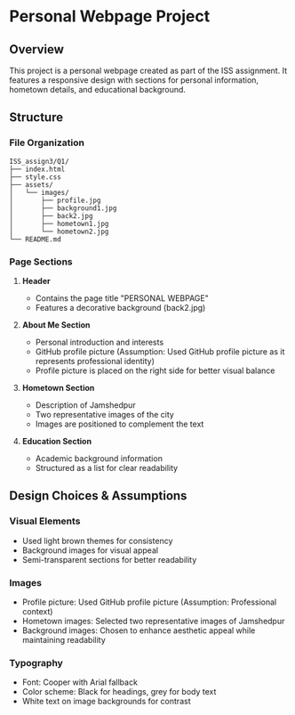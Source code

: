 # Personal Webpage Project

## Overview
This project is a personal webpage created as part of the ISS assignment. It features a responsive design with sections for personal information, hometown details, and educational background.

## Structure

### File Organization
```
ISS_assign3/Q1/
├── index.html
├── style.css
├── assets/
│   └── images/
│       ├── profile.jpg
│       ├── background1.jpg
│       ├── back2.jpg
│       ├── hometown1.jpg
│       └── hometown2.jpg
└── README.md
```

### Page Sections
1. **Header**
   - Contains the page title "PERSONAL WEBPAGE"
   - Features a decorative background (back2.jpg)

2. **About Me Section**
   - Personal introduction and interests
   - GitHub profile picture (Assumption: Used GitHub profile picture as it represents professional identity)
   - Profile picture is placed on the right side for better visual balance

3. **Hometown Section**
   - Description of Jamshedpur
   - Two representative images of the city
   - Images are positioned to complement the text

4. **Education Section**
   - Academic background information
   - Structured as a list for clear readability

## Design Choices & Assumptions

### Visual Elements
- Used light brown themes for consistency
- Background images for visual appeal
- Semi-transparent sections for better readability

### Images
- Profile picture: Used GitHub profile picture (Assumption: Professional context)
- Hometown images: Selected two representative images of Jamshedpur
- Background images: Chosen to enhance aesthetic appeal while maintaining readability

### Typography
- Font: Cooper with Arial fallback
- Color scheme: Black for headings, grey for body text
- White text on image backgrounds for contrast